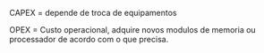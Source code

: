 CAPEX = depende de troca de equipamentos

OPEX = Custo operacional, adquire novos modulos de memoria ou processador de acordo com o que precisa.